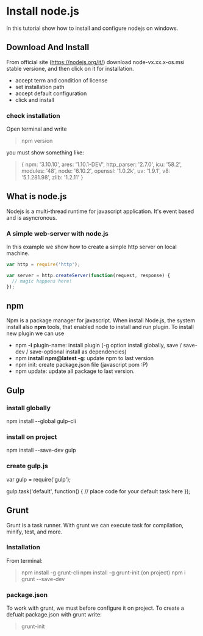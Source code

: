 # Install node.js
In this tutorial show how to install and configure nodejs on windows.

## Download And Install
From official site (https://nodejs.org/it/) download node-vx.xx.x-os.msi stable versione, and then click on it for installation.
- accept term and condition of license
- set installation path
- accept default configuration
- click and install

### check installation
Open terminal and write
> npm version

you must show something like:

> { npm: '3.10.10',
  ares: '1.10.1-DEV',
  http_parser: '2.7.0',
  icu: '58.2',
  modules: '48',
  node: '6.10.2',
  openssl: '1.0.2k',
  uv: '1.9.1',
 v8: '5.1.281.98',
  zlib: '1.2.11' }

## What is node.js

Nodejs is a multi-thread runtime for javascript application. It's event based and is asyncronous.

### A simple web-server with node.js
In this example we show how to create a simple http server on local machine.

```javascript
var http = require('http');

var server = http.createServer(function(request, response) {
  // magic happens here!
});	
```

## npm
Npm is a package manager for javascript.
When install Node.js, the system install also **npm** tools, that enabled node to install and run plugin.
To install new plugin we can use

- npm **-i** plugin-name: install plugin (-g option install globally, save / save-dev / save-optional install as dependencies)
- npm **install npm@latest -g**: update npm to last version
- npm init: create package.json file (javascript pom :P)
- npm update: update all package to last version.


## Gulp
### install globally
npm install --global gulp-cli

### install on project
npm install --save-dev gulp

### create gulp.js
var gulp = require('gulp');

gulp.task('default', function() {
  // place code for your default task here
});

## Grunt
Grunt is a task runner.
With grunt we can execute task for compilation, minify, test, and more.

### Installation
From terminal:

> npm install -g grunt-cli
> npm install -g grunt-init
> (on project) npm i grunt --save-dev

### package.json 
To work with grunt, we must before configure it on project.
To create a defualt package.json with grunt write:

> grunt-init


  